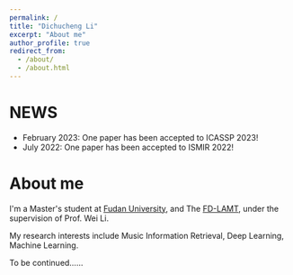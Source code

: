```yaml
---
permalink: /
title: "Dichucheng Li"
excerpt: "About me"
author_profile: true
redirect_from: 
  - /about/
  - /about.html
---
```


NEWS
======
- February 2023: One paper has been accepted to ICASSP 2023!
- July 2022: One paper has been accepted to ISMIR 2022!

About me
======

I'm a Master's student at [Fudan University](), and The [FD-LAMT](), under the supervision of Prof. Wei Li.

My research interests include Music Information Retrieval, Deep Learning, Machine Learning.

To be continued……
